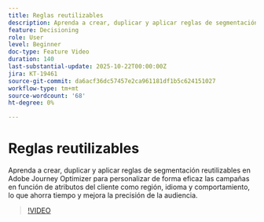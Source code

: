 ```yaml
---
title: Reglas reutilizables
description: Aprenda a crear, duplicar y aplicar reglas de segmentación reutilizables en Adobe Journey Optimizer para personalizar de forma eficaz las campañas en función de atributos del cliente como región, idioma y comportamiento, lo que ahorra tiempo y mejora la precisión de la audiencia.
feature: Decisioning
role: User
level: Beginner
doc-type: Feature Video
duration: 140
last-substantial-update: 2025-10-22T00:00:00Z
jira: KT-19461
source-git-commit: da6acf36dc57457e2ca961181df1b5c624151027
workflow-type: tm+mt
source-wordcount: '68'
ht-degree: 0%

---
```



# Reglas reutilizables

Aprenda a crear, duplicar y aplicar reglas de segmentación reutilizables en Adobe Journey Optimizer para personalizar de forma eficaz las campañas en función de atributos del cliente como región, idioma y comportamiento, lo que ahorra tiempo y mejora la precisión de la audiencia.

>[!VIDEO](https://video.tv.adobe.com/v/3476127/?learn=on&enablevpops)
